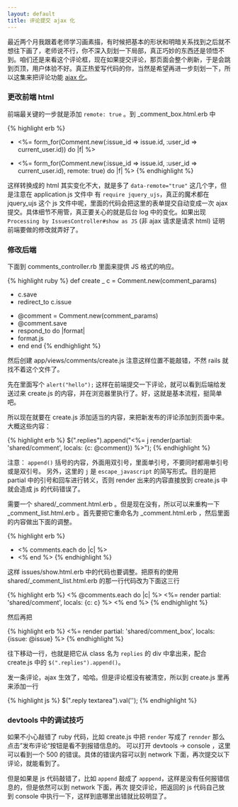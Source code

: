 ```yaml
---
layout: default
title: 评论提交 ajax 化
---
```


最近两个月我跟着老师学习画素描，有时候把基本的形状和明暗关系找到之后就不想往下画了，老师说不行，你不深入刻划一下局部，真正巧妙的东西还是领悟不到。咱们还是来看这个评论框，现在如果提交评论，那页面会整个刷新，于是会跳到页顶，用户体验不好。真正热爱写代码的你，当然是希望再进一步刻划一下，所以这集来把评论功能 [ajax 化](http://guides.rubyonrails.org/working_with_javascript_in_rails.html)。

### 更改前端 html

前端最关键的一步就是添加 `remote: true` 。到 _comment_box.html.erb 中

{% highlight erb %}
- <%= form_for(Comment.new(:issue_id => issue.id, :user_id => current_user.id)) do |f| %>
+ <%= form_for(Comment.new(:issue_id => issue.id, :user_id => current_user.id), remote: true) do |f| %>
{% endhighlight %}

这样转换成的 html 其实变化不大，就是多了 `data-remote="true"` 这几个字，但是注意在 application.js 文件中
有 `require jquery_ujs`，真正的魔术都在 jquery_ujs 这个 js 文件中呢，里面的代码会把这里的表单提交自动变成一次
ajax 提交。具体细节不用管，真正要关心的就是后台 log 中的变化。如果出现
 `Processing by IssuesController#show as JS` (非 ajax 请求是请求 html) 证明前端要做的修改就弄好了。

### 修改后端
下面到 comments_controller.rb 里面来提供 JS 格式的响应。

{% highlight ruby %}
def create
_ c = Comment.new(comment_params)
- c.save
- redirect_to c.issue
+ @comment = Comment.new(comment_params)
+ @comment.save
+ respond_to do |format|
+   format.js
+ end
end
{% endhighlight %}

然后创建 app/views/comments/create.js 注意这样位置不能敲错，不然 rails 就找不着这个文件了。

先在里面写个 `alert("hello");` 这样在前端提交一下评论，就可以看到后端给发送过来 create.js 的内容，并在浏览器里执行了。好，这就是基本流程，挺简单吧。

所以现在就要在 create.js 添加适当的内容，来把新发布的评论添加到页面中来。大概这些内容：

{% highlight erb %}
$(".replies").append("<%= j render(partial: 'shared/comment', locals: {c: @comment}) %>");
{% endhighlight %}

注意： `append()` 括号的内容，外面用双引号，里面单引号，不要同时都用单引号或是双引号。
另外，这里的 `j` 是 `escape_javascript` 的简写形式。目的是把 partial 中的引号和回车进行转义，否则 render 出来的内容直接放到 create.js 中就会造成 js 的代码错误了。

需要一个 shared/_comment.html.erb 。但是现在没有，所以可以来重构一下 _comment_list.html.erb 。首先要把它重命名为
_comment.html.erb ，然后里面的内容做出下面的调整。

{% highlight erb %}
- <% comments.each do |c| %>
- <% end %>
{% endhighlight %}

这样 issues/show.html.erb 中的代码也要调整。把原有的使用 shared/_comment_list.html.erb 的那一行代码改为下面这三行

{% highlight erb %}
<% @comments.each do |c| %>
  <%= render partial: 'shared/comment', locals: {c: c} %>
<% end %>
{% endhighlight %}

然后再把

{% highlight erb %}
  <%= render partial: 'shared/comment_box', locals: {issue: @issue} %>
{% endhighlight %}

往下移动一行，也就是把它从 class 名为 `replies` 的 div 中拿出来，配合 create.js 中的 `$(".replies").append()`。

发一条评论，ajax 生效了，哈哈。但是评论框没有被清空，所以到 create.js 里再来添加一行

{% highlight js %}
$(".reply textarea").val('');
{% endhighlight %}

### devtools 中的调试技巧

如果不小心敲错了 ruby 代码，比如 create.js 中把 `render` 写成了 `rennder` 那么点击”发布评论“按钮是看不到报错信息的。
可以打开 devtools -> console ，这里可以看到一个 500 的错误。具体的错误内容可以到 network 下面，再次提交以下评论，就能看到了。

但是如果是 js 代码敲错了，比如 `append` 敲成了 `apppend`，这样是没有任何报错信息的，但是依然可以到 network 下面，再次
提交评论，把返回的 js 代码自己放到 console 中执行一下，这样到底哪里出错就比较明显了。
